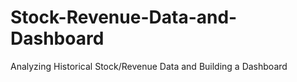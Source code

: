 # Stock-Revenue-Data-and-Dashboard
Analyzing Historical Stock/Revenue Data and Building a Dashboard
